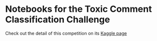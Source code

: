 # Notebooks for the Toxic Comment Classification Challenge
Check out the detail of this competition on its <a href="https://www.kaggle.com/c/jigsaw-toxic-comment-classification-challenge">Kaggle page</a>
